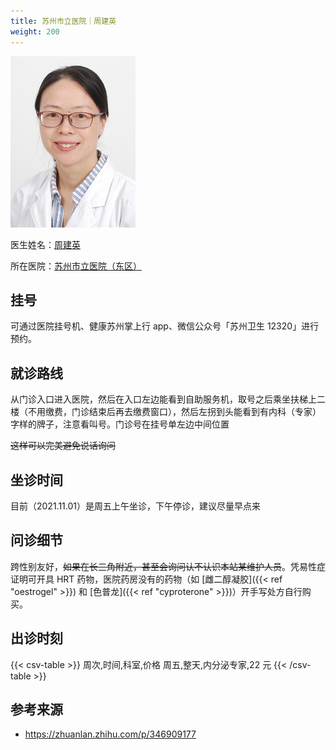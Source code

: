 ```yaml
---
title: 苏州市立医院｜周建英
weight: 200
---
```


![doctor](zhou-jianying.jpg)

医生姓名：[周建英](https://www.haodf.com/doctor/13154.html)

所在医院：[苏州市立医院（东区）](https://www.amap.com/place/B020003GXC)

## 挂号

可通过医院挂号机、健康苏州掌上行 app、微信公众号「苏州卫生 12320」进行预约。

## 就诊路线

从门诊入口进入医院，然后在入口左边能看到自助服务机，取号之后乘坐扶梯上二楼（不用缴费，门诊结束后再去缴费窗口），然后左拐到头能看到有内科（专家）字样的牌子，注意看叫号。门诊号在挂号单左边中间位置  

~~这样可以完美避免说话询问~~

## 坐诊时间

目前（2021.11.01）是周五上午坐诊，下午停诊，建议尽量早点来

## 问诊细节

跨性别友好，~~如果在长三角附近，甚至会询问认不认识本站某维护人员~~。凭易性症证明可开具 HRT 药物，医院药房没有的药物（如 [雌二醇凝胶]({{< ref "oestrogel" >}}) 和 [色普龙]({{< ref "cyproterone" >}})）开手写处方自行购买。

## 出诊时刻

{{< csv-table >}}
周次,时间,科室,价格
周五,整天,内分泌专家,22 元
{{< /csv-table >}}

## 参考来源

- <https://zhuanlan.zhihu.com/p/346909177>
